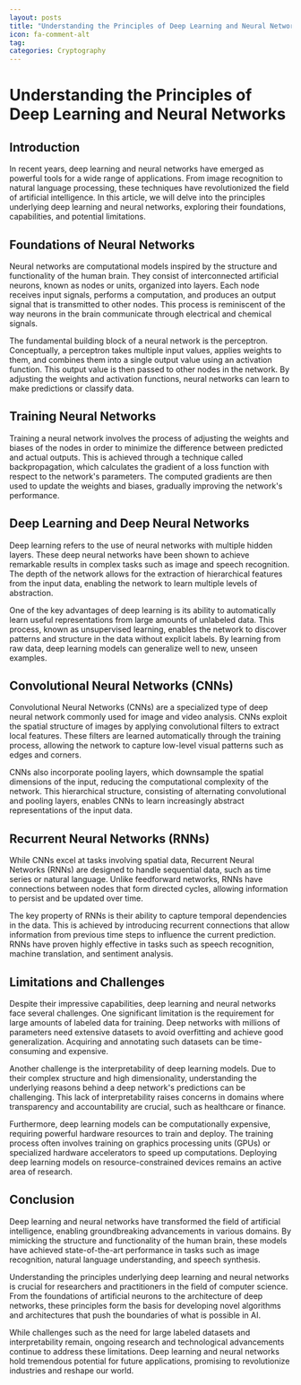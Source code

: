 ```yaml
---
layout: posts
title: "Understanding the Principles of Deep Learning and Neural Networks"
icon: fa-comment-alt
tag:      
categories: Cryptography
---
```



# Understanding the Principles of Deep Learning and Neural Networks

## Introduction
In recent years, deep learning and neural networks have emerged as powerful tools for a wide range of applications. From image recognition to natural language processing, these techniques have revolutionized the field of artificial intelligence. In this article, we will delve into the principles underlying deep learning and neural networks, exploring their foundations, capabilities, and potential limitations.

## Foundations of Neural Networks
Neural networks are computational models inspired by the structure and functionality of the human brain. They consist of interconnected artificial neurons, known as nodes or units, organized into layers. Each node receives input signals, performs a computation, and produces an output signal that is transmitted to other nodes. This process is reminiscent of the way neurons in the brain communicate through electrical and chemical signals.

The fundamental building block of a neural network is the perceptron. Conceptually, a perceptron takes multiple input values, applies weights to them, and combines them into a single output value using an activation function. This output value is then passed to other nodes in the network. By adjusting the weights and activation functions, neural networks can learn to make predictions or classify data.

## Training Neural Networks
Training a neural network involves the process of adjusting the weights and biases of the nodes in order to minimize the difference between predicted and actual outputs. This is achieved through a technique called backpropagation, which calculates the gradient of a loss function with respect to the network's parameters. The computed gradients are then used to update the weights and biases, gradually improving the network's performance.

## Deep Learning and Deep Neural Networks
Deep learning refers to the use of neural networks with multiple hidden layers. These deep neural networks have been shown to achieve remarkable results in complex tasks such as image and speech recognition. The depth of the network allows for the extraction of hierarchical features from the input data, enabling the network to learn multiple levels of abstraction.

One of the key advantages of deep learning is its ability to automatically learn useful representations from large amounts of unlabeled data. This process, known as unsupervised learning, enables the network to discover patterns and structure in the data without explicit labels. By learning from raw data, deep learning models can generalize well to new, unseen examples.

## Convolutional Neural Networks (CNNs)
Convolutional Neural Networks (CNNs) are a specialized type of deep neural network commonly used for image and video analysis. CNNs exploit the spatial structure of images by applying convolutional filters to extract local features. These filters are learned automatically through the training process, allowing the network to capture low-level visual patterns such as edges and corners.

CNNs also incorporate pooling layers, which downsample the spatial dimensions of the input, reducing the computational complexity of the network. This hierarchical structure, consisting of alternating convolutional and pooling layers, enables CNNs to learn increasingly abstract representations of the input data.

## Recurrent Neural Networks (RNNs)
While CNNs excel at tasks involving spatial data, Recurrent Neural Networks (RNNs) are designed to handle sequential data, such as time series or natural language. Unlike feedforward networks, RNNs have connections between nodes that form directed cycles, allowing information to persist and be updated over time.

The key property of RNNs is their ability to capture temporal dependencies in the data. This is achieved by introducing recurrent connections that allow information from previous time steps to influence the current prediction. RNNs have proven highly effective in tasks such as speech recognition, machine translation, and sentiment analysis.

## Limitations and Challenges
Despite their impressive capabilities, deep learning and neural networks face several challenges. One significant limitation is the requirement for large amounts of labeled data for training. Deep networks with millions of parameters need extensive datasets to avoid overfitting and achieve good generalization. Acquiring and annotating such datasets can be time-consuming and expensive.

Another challenge is the interpretability of deep learning models. Due to their complex structure and high dimensionality, understanding the underlying reasons behind a deep network's predictions can be challenging. This lack of interpretability raises concerns in domains where transparency and accountability are crucial, such as healthcare or finance.

Furthermore, deep learning models can be computationally expensive, requiring powerful hardware resources to train and deploy. The training process often involves training on graphics processing units (GPUs) or specialized hardware accelerators to speed up computations. Deploying deep learning models on resource-constrained devices remains an active area of research.

## Conclusion
Deep learning and neural networks have transformed the field of artificial intelligence, enabling groundbreaking advancements in various domains. By mimicking the structure and functionality of the human brain, these models have achieved state-of-the-art performance in tasks such as image recognition, natural language understanding, and speech synthesis.

Understanding the principles underlying deep learning and neural networks is crucial for researchers and practitioners in the field of computer science. From the foundations of artificial neurons to the architecture of deep networks, these principles form the basis for developing novel algorithms and architectures that push the boundaries of what is possible in AI.

While challenges such as the need for large labeled datasets and interpretability remain, ongoing research and technological advancements continue to address these limitations. Deep learning and neural networks hold tremendous potential for future applications, promising to revolutionize industries and reshape our world.